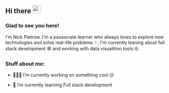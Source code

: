
<!-- welcome message -->
<h2>Hi there <img src="https://media.giphy.com/media/hvRJCLFzcasrR4ia7z/giphy.gif" width="25px"></h2>

<h3>Glad to see you here!</h3>

<!-- About me -->
<p>
I'm Nick Pietrow. I'm a passionate learner who always loves to explore new technologies and solve real-life problems ✨. I'm currently leaning about full stack development 🕸️ and working with data visualition tools 🤓.
</p>

<!-- Personal Stuffs -->
<h3> Stuff about me:</h3>

- 👨🏽‍💻 I’m currently working on something cool 😉

- 🌱 I’m currently learning Full stack development
